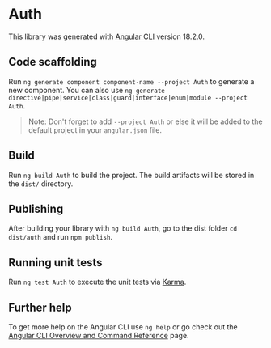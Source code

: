 # Auth

This library was generated with [Angular CLI](https://github.com/angular/angular-cli) version 18.2.0.

## Code scaffolding

Run `ng generate component component-name --project Auth` to generate a new component. You can also use `ng generate directive|pipe|service|class|guard|interface|enum|module --project Auth`.
> Note: Don't forget to add `--project Auth` or else it will be added to the default project in your `angular.json` file. 

## Build

Run `ng build Auth` to build the project. The build artifacts will be stored in the `dist/` directory.

## Publishing

After building your library with `ng build Auth`, go to the dist folder `cd dist/auth` and run `npm publish`.

## Running unit tests

Run `ng test Auth` to execute the unit tests via [Karma](https://karma-runner.github.io).

## Further help

To get more help on the Angular CLI use `ng help` or go check out the [Angular CLI Overview and Command Reference](https://angular.dev/tools/cli) page.
